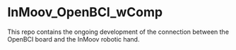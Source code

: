 # InMoov_OpenBCI_wComp

This repo contains the ongoing development of the connection between the OpenBCI board and the InMoov robotic hand.

